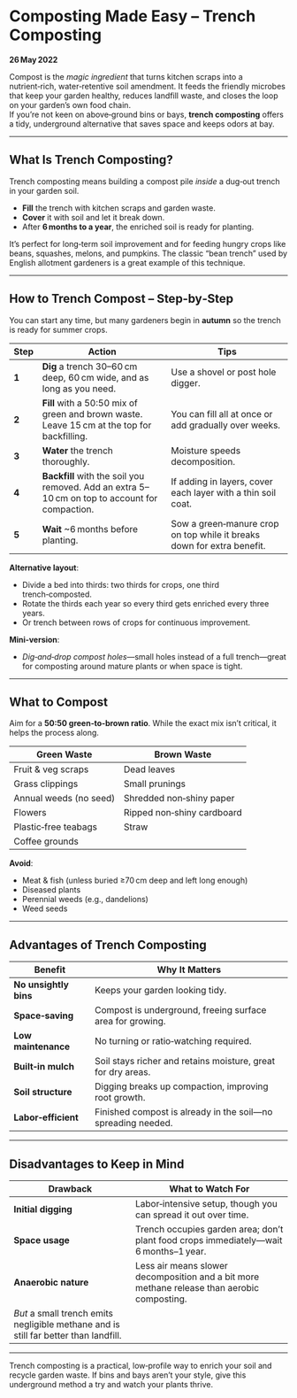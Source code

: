 # Composting Made Easy – Trench Composting  
**26 May 2022**

Compost is the *magic ingredient* that turns kitchen scraps into a nutrient‑rich, water‑retentive soil amendment. It feeds the friendly microbes that keep your garden healthy, reduces landfill waste, and closes the loop on your garden’s own food chain.  
If you’re not keen on above‑ground bins or bays, **trench composting** offers a tidy, underground alternative that saves space and keeps odors at bay.

---

## What Is Trench Composting?

Trench composting means building a compost pile *inside* a dug‑out trench in your garden soil.  
- **Fill** the trench with kitchen scraps and garden waste.  
- **Cover** it with soil and let it break down.  
- After **6 months to a year**, the enriched soil is ready for planting.

It’s perfect for long‑term soil improvement and for feeding hungry crops like beans, squashes, melons, and pumpkins. The classic “bean trench” used by English allotment gardeners is a great example of this technique.

---

## How to Trench Compost – Step‑by‑Step

You can start any time, but many gardeners begin in **autumn** so the trench is ready for summer crops.

| Step | Action | Tips |
|------|--------|------|
| **1** | **Dig** a trench 30–60 cm deep, 60 cm wide, and as long as you need. | Use a shovel or post hole digger. |
| **2** | **Fill** with a 50:50 mix of green and brown waste. Leave 15 cm at the top for backfilling. | You can fill all at once or add gradually over weeks. |
| **3** | **Water** the trench thoroughly. | Moisture speeds decomposition. |
| **4** | **Backfill** with the soil you removed. Add an extra 5–10 cm on top to account for compaction. | If adding in layers, cover each layer with a thin soil coat. |
| **5** | **Wait** ~6 months before planting. | Sow a green‑manure crop on top while it breaks down for extra benefit. |

**Alternative layout**:  
- Divide a bed into thirds: two thirds for crops, one third trench‑composted.  
- Rotate the thirds each year so every third gets enriched every three years.  
- Or trench between rows of crops for continuous improvement.

**Mini‑version**:  
- *Dig‑and‑drop compost holes*—small holes instead of a full trench—great for composting around mature plants or when space is tight.

---

## What to Compost

Aim for a **50:50 green‑to‑brown ratio**. While the exact mix isn’t critical, it helps the process along.

| Green Waste | Brown Waste |
|-------------|-------------|
| Fruit & veg scraps | Dead leaves |
| Grass clippings | Small prunings |
| Annual weeds (no seed) | Shredded non‑shiny paper |
| Flowers | Ripped non‑shiny cardboard |
| Plastic‑free teabags | Straw |
| Coffee grounds |  |

**Avoid**:  
- Meat & fish (unless buried ≥70 cm deep and left long enough)  
- Diseased plants  
- Perennial weeds (e.g., dandelions)  
- Weed seeds

---

## Advantages of Trench Composting

| Benefit | Why It Matters |
|---------|----------------|
| **No unsightly bins** | Keeps your garden looking tidy. |
| **Space‑saving** | Compost is underground, freeing surface area for growing. |
| **Low maintenance** | No turning or ratio‑watching required. |
| **Built‑in mulch** | Soil stays richer and retains moisture, great for dry areas. |
| **Soil structure** | Digging breaks up compaction, improving root growth. |
| **Labor‑efficient** | Finished compost is already in the soil—no spreading needed. |

---

## Disadvantages to Keep in Mind

| Drawback | What to Watch For |
|----------|-------------------|
| **Initial digging** | Labor‑intensive setup, though you can spread it out over time. |
| **Space usage** | Trench occupies garden area; don’t plant food crops immediately—wait 6 months–1 year. |
| **Anaerobic nature** | Less air means slower decomposition and a bit more methane release than aerobic composting. |  
  *But* a small trench emits negligible methane and is still far better than landfill. |

---

Trench composting is a practical, low‑profile way to enrich your soil and recycle garden waste. If bins and bays aren’t your style, give this underground method a try and watch your plants thrive.